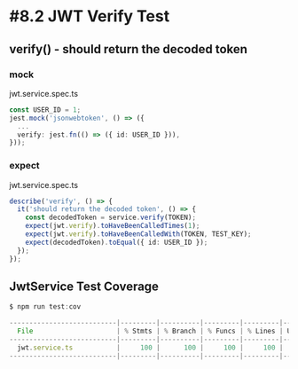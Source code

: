 # #8.2 JWT Verify Test

## verify() - should return the decoded token

### mock

jwt.service.spec.ts

```ts
const USER_ID = 1;
jest.mock('jsonwebtoken', () => ({
  ...
  verify: jest.fn(() => ({ id: USER_ID })),
}));
```

### expect

jwt.service.spec.ts

```ts
describe('verify', () => {
  it('should return the decoded token', () => {
    const decodedToken = service.verify(TOKEN);
    expect(jwt.verify).toHaveBeenCalledTimes(1);
    expect(jwt.verify).toHaveBeenCalledWith(TOKEN, TEST_KEY);
    expect(decodedToken).toEqual({ id: USER_ID });
  });
});
```

## JwtService Test Coverage

```ts
$ npm run test:cov

---------------------------|---------|----------|---------|---------|-------------------
  File                     | % Stmts | % Branch | % Funcs | % Lines | Uncovered Line #s
---------------------------|---------|----------|---------|---------|-------------------
  jwt.service.ts           |     100 |      100 |     100 |     100 |
---------------------------|---------|----------|---------|---------|-------------------
```
